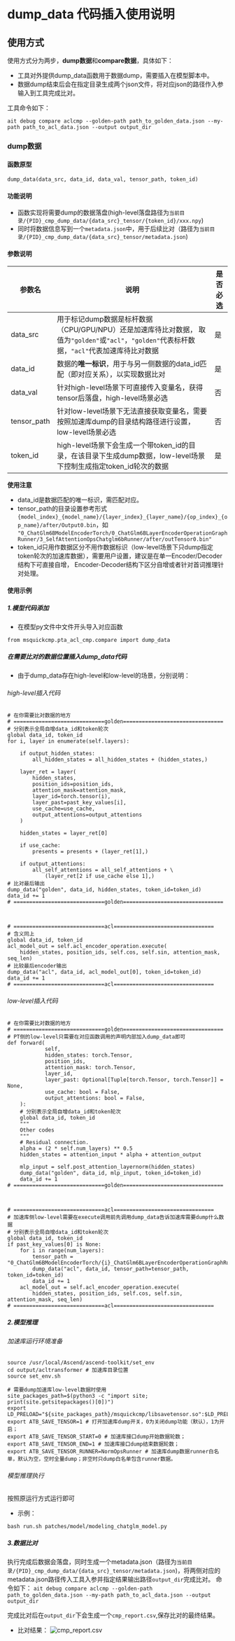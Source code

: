 # dump_data 代码插入使用说明
## 使用方式
使用方式分为两步，**dump数据**和**compare数据**，具体如下：
- 工具对外提供dump_data函数用于数据dump，需要插入在模型脚本中。
- 数据dump结束后会在指定目录生成两个json文件，将对应json的路径作入参输入到工具完成比对。

工具命令如下：

```ait debug compare aclcmp --golden-path path_to_golden_data.json --my-path path_to_acl_data.json --output output_dir```

### dump数据
#### 函数原型
```
dump_data(data_src, data_id, data_val, tensor_path, token_id)
```
#### 功能说明
- 函数实现将需要dump的数据落盘(high-level落盘路径为```当前目录/{PID}_cmp_dump_data/{data_src}_tensor/{token_id}/xxx.npy```)
- 同时将数据信息写到一个```metadata.json```中，用于后续比对（路径为```当前目录/{PID}_cmp_dump_data/{data_src}_tensor/metadata.json```)

#### 参数说明
|参数名         | 说明                                                      |是否必选|
| ------------- |---------------------------------------------------------- | -------- |
|data_src| 用于标记dump数据是标杆数据（CPU/GPU/NPU）还是加速库待比对数据， 取值为```"golden"```或```"acl"```，```"golden"```代表标杆数据，```"acl"```代表加速库待比对数据|是|
|data_id| 数据的**唯一标识**，用于与另一侧数据的data_id匹配（即对应关系），以实现数据比对|是|
|data_val| 针对high-level场景下可直接传入变量名，获得tensor后落盘，high-level场景必选| 否|
|tensor_path| 针对low-level场景下无法直接获取变量名，需要按照加速库dump的目录结构路径进行设置， low-level场景必选| 否|
|token_id| high-level场景下会生成一个带token_id的目录，在该目录下生成dump数据，low-level场景下控制生成指定token_id轮次的数据|是|

**使用注意**
- data_id是数据匹配的唯一标识，需匹配对应。
- tensor_path的目录设置参考形式```{model_index}_{model_name}/{layer_index}_{layer_name}/{op_index}_{op_name}/after/Output0.bin```，如
```"0_ChatGlm6BModelEncoderTorch/0_ChatGlm6BLayerEncoderOperationGraphRunner/3_SelfAttentionOpsChatglm6bRunner/after/outTensor0.bin"```
- token_id只用作数据区分不用作数据标识（low-level场景下只dump指定token轮次的加速库数据），需要用户设置，建议是在单一Encoder/Decoder结构下可直接自增，
Encoder-Decoder结构下区分自增或者针对首词推理针对处理。

#### 使用示例
##### 1.模型代码添加
- 在模型py文件中文件开头导入对应函数
```
from msquickcmp.pta_acl_cmp.compare import dump_data
```

##### 在需要比对的数据位置插入dump_data代码
- 由于dump_data存在high-level和low-level的场景，分别说明：

###### high-level插入代码
```
# 在你需要比对数据的地方
# =============================golden================================
# 分别表示全局自增data_id和token轮次
global data_id, token_id
for i, layer in enumerate(self.layers):

    if output_hidden_states:
        all_hidden_states = all_hidden_states + (hidden_states,)

    layer_ret = layer(
        hidden_states,
        position_ids=position_ids,
        attention_mask=attention_mask,
        layer_id=torch.tensor(i),
        layer_past=past_key_values[i],
        use_cache=use_cache,
        output_attentions=output_attentions
    )

    hidden_states = layer_ret[0]

    if use_cache:
        presents = presents + (layer_ret[1],)

    if output_attentions:
        all_self_attentions = all_self_attentions + \
            (layer_ret[2 if use_cache else 1],)
# 比对最后输出
dump_data("golden", data_id, hidden_states, token_id=token_id)
data_id += 1
# =============================golden================================



# =============================acl================================
# 含义同上
global data_id, token_id
acl_model_out = self.acl_encoder_operation.execute(
    hidden_states, position_ids, self.cos, self.sin, attention_mask, seq_len)
# 比较最后encoder输出
dump_data("acl", data_id, acl_model_out[0], token_id=token_id)
data_id += 1
# =============================acl================================
```


###### low-level插入代码
```
# 在你需要比对数据的地方
# =============================golden================================
# PT侧的low-level只需要在对应函数调用的声明内部加入dump_data即可
def forward(
            self,
            hidden_states: torch.Tensor,
            position_ids,
            attention_mask: torch.Tensor,
            layer_id,
            layer_past: Optional[Tuple[torch.Tensor, torch.Tensor]] = None,
            use_cache: bool = False,
            output_attentions: bool = False,
    ):
    # 分别表示全局自增data_id和token轮次
    global data_id, token_id
    """
    Other codes
    """
    # Residual connection.
    alpha = (2 * self.num_layers) ** 0.5
    hidden_states = attention_input * alpha + attention_output

    mlp_input = self.post_attention_layernorm(hidden_states)
    dump_data("golden", data_id, mlp_input, token_id=token_id)
    data_id += 1
# =============================golden================================



# =============================acl================================
# 加速库侧low-level需要在execute调用前先调用dump_data告诉加速库需要dump什么数据
# 分别表示全局自增data_id和token轮次
global data_id, token_id
if past_key_values[0] is None:
    for i in range(num_layers):
        tensor_path = "0_ChatGlm6BModelEncoderTorch/{i}_ChatGlm6BLayerEncoderOperationGraphRunner/6_NormOpsRunner/after/outTensor0.bin"
        dump_data("acl", data_id, tensor_path=tensor_path, token_id=token_id)
        data_id += 1
    acl_model_out = self.acl_encoder_operation.execute(
        hidden_states, position_ids, self.cos, self.sin, attention_mask, seq_len)
# =============================acl================================
```
##### 2.模型推理
###### 加速库运行环境准备
```
source /usr/local/Ascend/ascend-toolkit/set_env
cd output/acltransformer # 加速库目录位置
source set_env.sh

# 需要dump加速库low-level数据时使用
site_packages_path=$(python3 -c "import site; print(site.getsitepackages()[0])")
export LD_PRELOAD="${site_packages_path}/msquickcmp/libsavetensor.so":$LD_PRELOAD
export ATB_SAVE_TENSOR=1 # 打开加速库dump开关，0为关闭dump功能（默认），1为开启；
export ATB_SAVE_TENSOR_START=0 # 加速库接口dump开始数据轮数；
export ATB_SAVE_TENSOR_END=1 # 加速库接口dump结束数据轮数；
export ATB_SAVE_TENSOR_RUNNER=NormOpsRunner # 加速库dump数据runner白名单，默认为空，空时全量dump；非空时只dump白名单包含runner数据。
```

###### 模型推理执行
按照原运行方式运行即可
- 示例：
```
bash run.sh patches/model/modeling_chatglm_model.py
```

##### 3.数据比对
执行完成后数据会落盘，同时生成一个metadata.json（路径为```当前目录/{PID}_cmp_dump_data/{data_src}_tensor/metadata.json```)，将两侧对应的metadata.json路径传入工具入参并指定结果输出路径```output_dir```完成比对。
命令如下：
```ait debug compare aclcmp --golden-path path_to_golden_data.json --my-path path_to_acl_data.json --output output_dir```

完成比对后在```output_dir```下会生成一个```cmp_report.csv```,保存比对的最终结果。
- 比对结果：
![cmp_report.csv](./cmp_report.png)